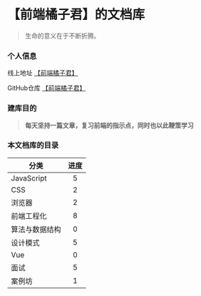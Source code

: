
# 【前端橘子君】的文档库 <!-- {docsify-ignore} -->


> 生命的意义在于不断折腾。


### 个人信息 <!-- {docsify-ignore} -->
线上地址 [【前端橘子君】](http://xiaoysosheng.top)

GitHub仓库 [【前端橘子君】](https://github.com/xiaoyaosheng-yu/library)


### 建库目的 <!-- {docsify-ignore} -->
> **每天坚持一篇文章，复习前端的指示点，同时也以此鞭策学习**

### 本文档库的目录 <!-- {docsify-ignore} -->

| 分类           | 进度        |
| --------       | :--------: |
| JavaScript     | 5          |
| CSS            | 2          |
| 浏览器         | 2          |
| 前端工程化     | 8          |
| 算法与数据结构 | 0           |
| 设计模式       | 5          |
| Vue           | 0          |
| 面试           | 5          |
| 案例坊           | 1          |
